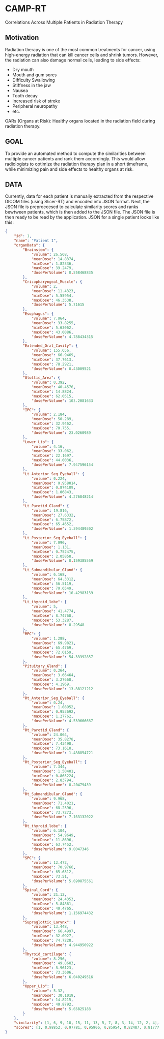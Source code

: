 # CAMP-RT
Correlations Across Multiple Patients in Radiation Therapy

## Motivation
Radiation therapy is one of the most common treatments for cancer, using high-energy radiation that can kill cancer cells and shrink tumors. However, the radiation can also damage normal cells, leading to side effects:

  - Dry mouth
  - Mouth and gum sores
  - Difficulty Swallowing
  - Stiffness in the jaw
  - Nausea
  - Tooth decay
  - Increased risk of stroke
  - Peripheral neuropathy
  - etc.

OARs (Organs at Risk): Healthy organs located in the radiation field during radiation therapy.

## GOAL
To provide an automated method to compute the similarities between multiple cancer patients and rank them accordingly. This would allow radiologists to optimize the radiation therapy plan in a short timeframe, while minimizing pain and side effects to healthy organs at risk.

## DATA
Currently, data for each patient is manually extracted from the respective DICOM files (using Slicer-RT) and encoded into JSON format. Next, the JSON file is preproccesed to calculate similarity scores and ranks bewtween patients, which is then added to the JSON file. The JSON file is then ready to be read by the application. JSON for a single patient looks like this:

```json
{
    "id": 1,
    "name": "Patient 1",
    "organData": {
        "Brainstem": {
            "volume": 26.568,
            "meanDose": 14.8374,
            "minDose": 1.82336,
            "maxDose": 39.2479,
            "dosePerVolume": 0.558468835
        },
        "Cricopharyngeal_Muscle": {
            "volume": 2,
            "meanDose": 11.4323,
            "minDose": 5.55954,
            "maxDose": 46.3538,
            "dosePerVolume": 5.71615
        },
        "Esophagus": {
            "volume": 7.064,
            "meanDose": 33.8255,
            "minDose": 5.63062,
            "maxDose": 43.0086,
            "dosePerVolume": 4.788434315
        },
        "Extended_Oral_Cavity": {
            "volume": 155.656,
            "meanDose": 66.9469,
            "minDose": 37.7613,
            "maxDose": 78.2921,
            "dosePerVolume": 0.43009521
        },
        "Glottic_Area": {
            "volume": 0.392,
            "meanDose": 40.4576,
            "minDose": 14.8824,
            "maxDose": 62.0515,
            "dosePerVolume": 103.2081633
        },
        "IPC": {
            "volume": 2.184,
            "meanDose": 50.289,
            "minDose": 32.9462,
            "maxDose": 70.755,
            "dosePerVolume": 23.0260989
        },
        "Lower_Lip": {
            "volume": 4.16,
            "meanDose": 33.062,
            "minDose": 22.1697,
            "maxDose": 44.0036,
            "dosePerVolume": 7.947596154
        },
        "Lt_Anterior_Seg_Eyeball": {
            "volume": 0.224,
            "meanDose": 0.958014,
            "minDose": 0.874109,
            "maxDose": 1.06843,
            "dosePerVolume": 4.276848214
        },
        "Lt_Parotid_Gland": {
            "volume": 19.816,
            "meanDose": 27.6332,
            "minDose": 6.75872,
            "maxDose": 65.4652,
            "dosePerVolume": 1.394489302
        },
        "Lt_Posterior_Seg_Eyeball": {
            "volume": 7.096,
            "meanDose": 1.131,
            "minDose": 0.752475,
            "maxDose": 2.05858,
            "dosePerVolume": 0.159385569
        },
        "Lt_Submandibular_Gland": {
            "volume": 6.168,
            "meanDose": 64.3312,
            "minDose": 56.5119,
            "maxDose": 70.6549,
            "dosePerVolume": 10.42983139
        },
        "Lt_thyroid_lobe": {
            "volume": 5,
            "meanDose": 41.4774,
            "minDose": 8.74768,
            "maxDose": 53.3287,
            "dosePerVolume": 8.29548
        },
        "MPC": {
            "volume": 1.288,
            "meanDose": 69.9821,
            "minDose": 65.4769,
            "maxDose": 72.0159,
            "dosePerVolume": 54.33392857
        },
        "Pituitary_Gland": {
            "volume": 0.264,
            "meanDose": 3.66464,
            "minDose": 3.27668,
            "maxDose": 4.1969,
            "dosePerVolume": 13.88121212
        },
        "Rt_Anterior_Seg_Eyeball": {
            "volume": 0.24,
            "meanDose": 1.08952,
            "minDose": 0.953692,
            "maxDose": 1.27762,
            "dosePerVolume": 4.539666667
        },
        "Rt_Parotid_Gland": {
            "volume": 24.064,
            "meanDose": 35.8278,
            "minDose": 7.43498,
            "maxDose": 73.1618,
            "dosePerVolume": 1.488854721
        },
        "Rt_Posterior_Seg_Eyeball": {
            "volume": 7.344,
            "meanDose": 1.50401,
            "minDose": 0.865224,
            "maxDose": 2.83794,
            "dosePerVolume": 0.20479439
        },
        "Rt_Submandibular_Gland": {
            "volume": 9.968,
            "meanDose": 71.4021,
            "minDose": 68.2396,
            "maxDose": 73.7273,
            "dosePerVolume": 7.163132022
        },
        "Rt_thyroid_lobe": {
            "volume": 6.104,
            "meanDose": 54.9649,
            "minDose": 11.8696,
            "maxDose": 63.7452,
            "dosePerVolume": 9.0047346
        },
        "SPC": {
            "volume": 12.472,
            "meanDose": 70.9766,
            "minDose": 65.6312,
            "maxDose": 73.51,
            "dosePerVolume": 5.690875561
        },
        "Spinal_Cord": {
            "volume": 21.12,
            "meanDose": 24.4353,
            "minDose": 5.84861,
            "maxDose": 40.4765,
            "dosePerVolume": 1.156974432
        },
        "Supraglottic_Larynx": {
            "volume": 13.448,
            "meanDose": 66.4997,
            "minDose": 32.0927,
            "maxDose": 74.7228,
            "dosePerVolume": 4.944950922
        },
        "Thyroid_cartilage": {
            "volume": 8.256,
            "meanDose": 49.8683,
            "minDose": 8.96123,
            "maxDose": 73.3606,
            "dosePerVolume": 6.040249516
        },
        "Upper_Lip": {
            "volume": 5.32,
            "meanDose": 30.1019,
            "minDose": 14.8215,
            "maxDose": 40.8792,
            "dosePerVolume": 5.65825188
        }
    },
    "similarity": [1, 6, 9, 10, 15, 11, 13, 5, 7, 8, 3, 14, 12, 2, 4],
    "scores": [1, 0.98852, 0.97781, 0.95906, 0.85954, 0.82487, 0.81777, 0.79799, 0.72638, 0.72515, 0.67101, 0.66705, 0.65221, 0.64747, 0.63087]
}
```